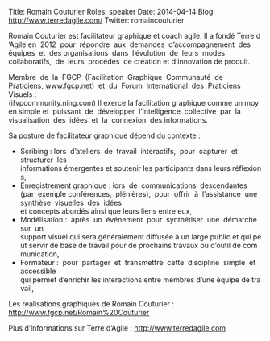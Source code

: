 Title: Romain Couturier
Roles: speaker
Date: 2014-04-14
Blog: http://www.terredagile.com/
Twitter: romaincouturier


Romain Couturier est facilitateur graphique et coach agile. Il a fondé Terre d’Agile en  2012  pour  répondre  aux  demandes  d’accompagnement  des  équipes  et  des organisations  dans  l’évolution  de  leurs  modes  collaboratifs,  de  leurs  procédés  de création et d’innovation de produit.

Membre  de  la  FGCP  (Facilitation  Graphique  Communauté  de  Praticiens, www.fgcp.net)  et  du  Forum  International  des  Praticiens  Visuels :  (ifvpcommunity.ning.com) Il exerce la facilitation graphique comme un moyen simple et 
puissant  de  développer  l’intelligence  collective  par  la  visualisation  des  idées  et  la  connexion  des informations.

Sa posture de facilitateur graphique dépend du contexte : 

* Scribing : lors  d’ateliers  de  travail  interactifs,  pour  capturer  et  structurer  les  informations émergentes et soutenir les participants dans leurs réflexions,
* Enregistrement graphique : lors  de  communications  descendantes  (par  exemple conférences,  plénières),  pour  offrir  à  l’assistance  une  synthèse  visuelles  des  idées  et concepts abordés ainsi que leurs liens entre eux,
* Modélisation :  après  un  événement  pour  synthétiser  une  démarche  sur  un  support visuel qui sera généralement diffusée à un large public et qui peut servir de base de travail pour de prochains travaux ou d’outil de communication,
* Formateur :  pour  partager  et  transmettre  cette  discipline  simple  et  accessible  qui permet d’enrichir les interactions entre membres d’une équipe de travail,

Les réalisations graphiques de Romain Couturier : http://www.fgcp.net/Romain%20Couturier

Plus d’informations sur Terre d’Agile : http://www.terredagile.com
